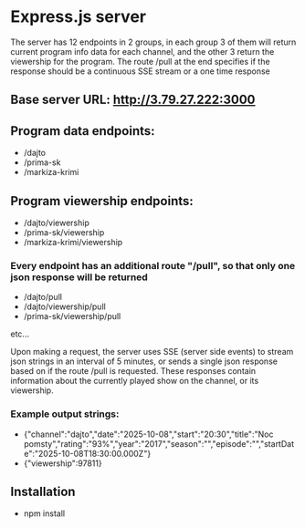 # Express.js server

The server has 12 endpoints in 2 groups, in each group 3 of them will return current program info data for each channel,
and the other 3 return the viewership for the program. The route /pull at the end specifies if the response should be
a continuous SSE stream or a one time response

## Base server URL: http://3.79.27.222:3000

## Program data endpoints:
- /dajto
- /prima-sk
- /markiza-krimi

## Program viewership endpoints:
- /dajto/viewership
- /prima-sk/viewership
- /markiza-krimi/viewership

### Every endpoint has an additional route "/pull", so that only one json response will be returned
- /dajto/pull
- /dajto/viewership/pull
- /prima-sk/viewership/pull

etc...

Upon making a request, the server uses SSE (server side events) to stream json
strings in an interval of 5 minutes, or sends a single json response based on if the route /pull
is requested. These responses contain information about 
the currently played show on the channel, or its viewership.

### Example output strings:
- {"channel":"dajto","date":"2025-10-08","start":"20:30","title":"Noc pomsty","rating":"93%","year":"2017","season":"","episode":"","startDate":"2025-10-08T18:30:00.000Z"}
- {"viewership":97811}

## Installation
- npm install
